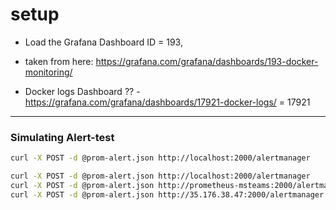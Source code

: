 # setup

- Load the Grafana Dashboard ID = 193,
- taken from here: https://grafana.com/grafana/dashboards/193-docker-monitoring/

- Docker logs Dashboard ?? - https://grafana.com/grafana/dashboards/17921-docker-logs/ = 17921

---

### Simulating Alert-test

```sh
curl -X POST -d @prom-alert.json http://localhost:2000/alertmanager
```

```sh
curl -X POST -d @prom-alert.json http://localhost:2000/alertmanager
curl -X POST -d @prom-alert.json http://prometheus-msteams:2000/alertmanager
curl -X POST -d @prom-alert.json http://35.176.38.47:2000/alertmanager
```
